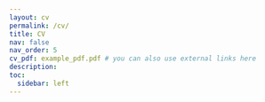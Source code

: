 ```yaml
---
layout: cv
permalink: /cv/
title: CV
nav: false
nav_order: 5
cv_pdf: example_pdf.pdf # you can also use external links here
description:
toc:
  sidebar: left
---
```

